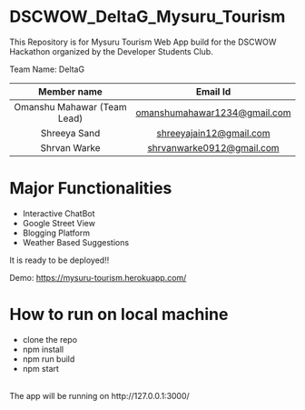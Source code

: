 # DSCWOW_DeltaG_Mysuru_Tourism

This Repository is for Mysuru Tourism Web App build for the DSCWOW Hackathon organized by the Developer Students Club.


Team Name: DeltaG



| Member name|Email Id| 
| :------------: |:---------------:| 
| Omanshu Mahawar (Team Lead)    | omanshumahawar1234@gmail.com |
| Shreeya Sand|shreeyajain12@gmail.com|    
| Shrvan Warke | shrvanwarke0912@gmail.com       |  



# Major Functionalities
- Interactive ChatBot 	
- Google Street View
- Blogging Platform 
- Weather Based Suggestions 
 


It is ready to be deployed!!

Demo: https://mysuru-tourism.herokuapp.com/<br/>


# How to run on local machine

- clone the repo
- npm install
- npm run build
- npm start
<br/>
The app will be running on http://127.0.0.1:3000/


